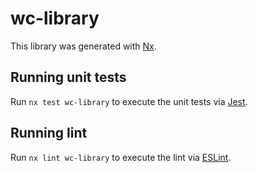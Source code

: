 # wc-library

This library was generated with [Nx](https://nx.dev).

## Running unit tests

Run `nx test wc-library` to execute the unit tests via [Jest](https://jestjs.io).

## Running lint

Run `nx lint wc-library` to execute the lint via [ESLint](https://eslint.org/).
